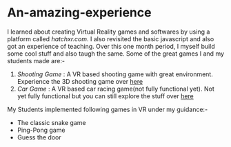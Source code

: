 # An-amazing-experience

I learned about creating Virtual Reality games and softwares by using a platform called *hatchxr.com*. I also revisited the basic javascript and also got an experience of teaching. Over this one month period, I myself build some cool stuff and also taugh the same. Some of the great games I and my students made are:-

1. *Shooting Game*
: A VR based shooting game with great environment. Experience the 3D shooting game over [here](https://viewer.hatchxr.com/p/Pranav/Project1)
2. *Car Game* 
: A VR based car racing game(not fully functional yet). Not yet fully functional but you can still explore the stuff over [here](https://viewer.hatchxr.com/p/Pranav/Cargame)

My Students implemented following games in VR under my guidance:-

- The classic snake game
- Ping-Pong game
- Guess the door